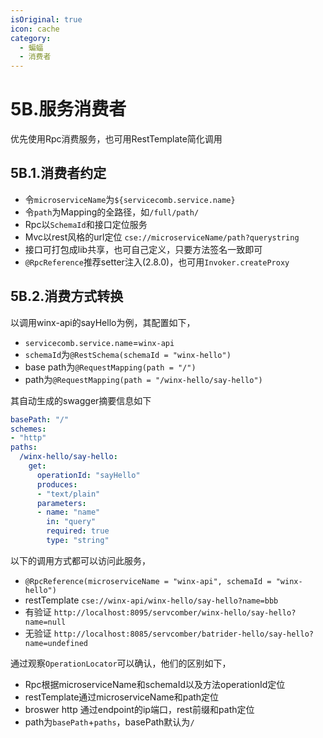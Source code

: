 ```yaml
---
isOriginal: true
icon: cache
category:
  - 蝙蝠
  - 消费者
---
```


# 5B.服务消费者

优先使用Rpc消费服务，也可用RestTemplate简化调用

## 5B.1.消费者约定

* 令`microserviceName`为`${servicecomb.service.name}`
* 令`path`为Mapping的全路径，如`/full/path/`
* Rpc以`SchemaId`和接口定位服务
* Mvc以rest风格的url定位 `cse://microserviceName/path?querystring`
* 接口可打包成lib共享，也可自己定义，只要方法签名一致即可
* `@RpcReference`推荐setter注入(2.8.0)，也可用`Invoker.createProxy`

## 5B.2.消费方式转换

以调用winx-api的sayHello为例，其配置如下，

* `servicecomb.service.name`=`winx-api`
* `schemaId`为`@RestSchema(schemaId = "winx-hello")`
* base path为`@RequestMapping(path = "/")`
* path为`@RequestMapping(path = "/winx-hello/say-hello")`

其自动生成的swagger摘要信息如下

```yml
basePath: "/"
schemes:
- "http"
paths:
  /winx-hello/say-hello:
    get:
      operationId: "sayHello"
      produces:
      - "text/plain"
      parameters:
      - name: "name"
        in: "query"
        required: true
        type: "string"
```

以下的调用方式都可以访问此服务，

* `@RpcReference(microserviceName = "winx-api", schemaId = "winx-hello")`
* restTemplate `cse://winx-api/winx-hello/say-hello?name=bbb`
* 有验证 `http://localhost:8095/servcomber/winx-hello/say-hello?name=null`
* 无验证 `http://localhost:8085/servcomber/batrider-hello/say-hello?name=undefined`

通过观察`OperationLocator`可以确认，他们的区别如下，

* Rpc根据microserviceName和schemaId以及方法operationId定位
* restTemplate通过microserviceName和path定位
* broswer http 通过endpoint的ip端口，rest前缀和path定位
* path为`basePath`+`paths`，basePath默认为`/`
